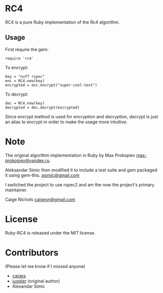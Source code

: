 # RC4

RC4 is a pure Ruby implementation of the Rc4 algorithm.


## Usage

First require the gem:

    require 'rc4' 

To encrypt:

    key = "nuff rspec"
    enc = RC4.new(key)
    encrypted = enc.encrypt("super-cool-test")

To decrypt:

    dec = RC4.new(key)
    decrypted = dec.decrypt(encrypted)

Since encrypt method is used for encryption and decryption, decrypt is
just an alias to encrypt in order to make the usage more intuitive.

# Note

The original algorithm implementation in Ruby by Max Prokopiev
<max-prokopiev@yandex.ru>.

Aleksandar Simic then modified it to include a test suite and gem
packaged it using gem-this.
<asimic@gmail.com>


I switched the project to use rspec2 and am the now the project's primary maintainer.

Caige Nichols <caigesn@gmail.com>

# License

Ruby-RC4 is released under the MIT license.

# Contributors

(Please let me know if I missed anyone)

- [caiges](http://github.com/caiges)
- [juggler](http://github.com/juggler) (original author)
- Alexandar Simic
